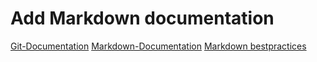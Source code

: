 # Add Markdown documentation
[Git-Documentation](https://git-scm.com/doc)
[Markdown-Documentation](https://guides.github.com/features/mastering-markdown)
[Markdown bestpractices](https://www.markdownguide.org/basic-syntax/)
 
